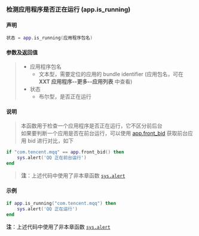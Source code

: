 ### 检测应用程序是否正在运行 \(**app\.is\_running**\)


#### 声明
```lua
状态 = app.is_running(应用程序包名)
```


#### 参数及返回值
> - 应用程序包名
>   - 文本型，需要定位的应用的 bundle identifier \(应用包名，可在 **XXT 应用程序\-\-更多\-\-应用列表** 中查看\) 
> - 状态
>   - 布尔型，是否正在运行


#### 说明
> 本函数用于检查一个应用程序是否正在运行，它不区分前后台  
> 如果要判断一个应用是否在前台运行，可以使用 [app.front_bid](/Handbook/app/app.front_bid.md) 获取前台应用 bid 进行对比，如下  
```lua
if "com.tencent.mqq" == app.front_bid() then
    sys.alert('QQ 正在前台运行')
end
```
> **注**：上述代码中使用了非本章函数 [`sys.alert`](/Handbook/sys/sys.alert.md)


#### 示例  
```lua
if app.is_running("com.tencent.mqq") then
    sys.alert('QQ 正在运行')
end
```
**注**：上述代码中使用了非本章函数 [`sys.alert`](/Handbook/sys/sys.alert.md)

